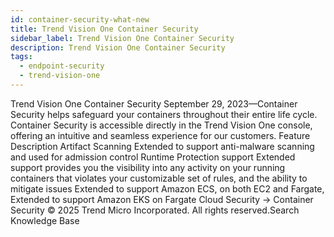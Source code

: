 ```yaml
---
id: container-security-what-new
title: Trend Vision One Container Security
sidebar_label: Trend Vision One Container Security
description: Trend Vision One Container Security
tags:
  - endpoint-security
  - trend-vision-one
---
```


 Trend Vision One Container Security September 29, 2023—Container Security helps safeguard your containers throughout their entire life cycle. Container Security is accessible directly in the Trend Vision One console, offering an intuitive and seamless experience for our customers. Feature Description Artifact Scanning Extended to support anti-malware scanning and used for admission control Runtime Protection support Extended support provides you the visibility into any activity on your running containers that violates your customizable set of rules, and the ability to mitigate issues Extended to support Amazon ECS, on both EC2 and Fargate, Extended to support Amazon EKS on Fargate Cloud Security → Container Security © 2025 Trend Micro Incorporated. All rights reserved.Search Knowledge Base